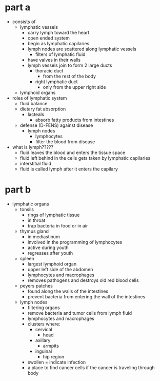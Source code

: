 # part a
- consists of
  - lymphatic vessels
    - carry lymph toward the heart
    - open ended system
    - begin as lymphatic capilaries
    - lymph nodes are scattered along lymphatic vessels
      - filters of lymphatic fluid
    - have valves in their walls
    - lymph vessels join to form 2 large ducts
      - thoracic duct
        - from the rest of the body
      - right lymphatic duct
        - only from the upper right side
  - lymphoid organs
- roles of lymphatic system
  - fluid balance
  - dietary fat absorption
    - lacteals
      - absorb fatty products from intestines
  - defense (D-FENS) against disease
    - lymph nodes
      - lymphocytes
      - filter the blood from disease
- what is lymph?????
  - fluid leaves the blood and enters the tissue space
  - fluid left behind in the cells gets taken by lymphatic capilaries
  - interstitial fluid
  - fluid is called lymph after it enters the capilary
# part b
- lymphatic organs
  - tonsils
    - rings of lymphatic tissue
    - in throat
    - trap bacteria in food or in air
  - thymus gland
    - in mediastinum
    - involved in the programming of lymphocytes
    - active during youth
    - regresses after youth
  - spleen
    - largest lymphoid organ
    - upper left side of the abdomen
    - lymphocytes and macrophages
    - removes pathogens and destroys old red blood cells
  - peyers patches
    - found along the walls of the intestines
    - prevent bacteria from entering the wall of the intestines
  - lymph nodes
    - filtering organs
    - remove bacteria and tumor cells from lymph fluid
    - lymphocytes and macrophages
    - clusters where:
      - cervical
        - head
      - axillary
        - armpits
      - inguinal
        - hip region
    - swollen = indicate infection
    - a place to find cancer cells if the cancer is traveling through body
